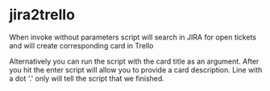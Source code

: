 # jira2trello

When invoke without parameters script will search in JIRA for open tickets and
will create corresponding card in Trello

Alternatively you can run the script with the card title as an argument.
After you hit the enter script will allow you to provide a card description.
Line with a dot '.' only will tell the script that we finished.
